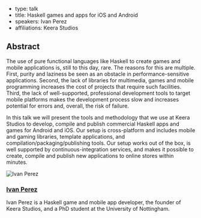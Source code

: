 - type: talk
- title: Haskell games and apps for iOS and Android
- speakers: Ivan Perez
- affiliations: Keera Studios

## Abstract 

The use of pure functional languages like Haskell to create games and mobile applications is, still to this day, rare. The reasons for this are multiple. First, purity and laziness be seen as an obstacle in performance-sensitive applications. Second, the lack of libraries for multimedia, games and mobile programming increases the cost of projects that require such facilities. Third, the lack of well-supported, professional development tools to target mobile platforms makes the development process slow and increases potential for errors and, overall, the risk of failure.

In this talk we will present the tools and methodology that we use at Keera Studios to develop, compile and publish commercial Haskell apps and games for Android and iOS. Our setup is cross-platform and includes mobile and gaming libraries, template applications, and compilation/packaging/publishing tools.  Our setup works out of the box, is well supported by continuous-integration services, and makes it possible to create, compile and publish new applications to online stores within minutes.

<div class="author media" media:type="text/omd">

<div class="image">
<div class="avatar">
<img src="img/ivan-perez.png" alt="Ivan Perez"></img>
</div>
</div>

<div class="content" media:type="text/omd">

### [Ivan Perez](http://facebook.com/keerastudios)
Ivan Perez is a Haskell game and mobile app developer, the founder of Keera Studios, and a PhD student at the University of Nottingham.
</div>
</div>
